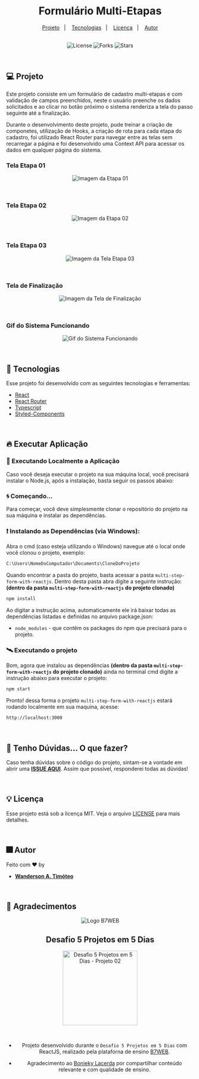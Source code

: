 <h1 align="center">
  Formulário Multi-Etapas
</h1>

<div align="center">
  <a href="#-projeto">Projeto</a>&nbsp;&nbsp;&nbsp;|&nbsp;&nbsp;&nbsp;
  <a href="#-tecnologias">Tecnologias</a>&nbsp;&nbsp;&nbsp;|&nbsp;&nbsp;&nbsp;
  <a href="#-licença">Licença</a>&nbsp;&nbsp;&nbsp;|&nbsp;&nbsp;&nbsp;
  <a href="#-autor">Autor</a>
</div>

<br> 

<p align="center">
  <img  src="https://img.shields.io/static/v1?label=license&message=MIT&color=15C3D6&labelColor=000000" alt="License">
  <img src="https://img.shields.io/github/forks/Wanderson-A-Timoteo/nlw-heat-origin?label=forks&message=MIT&color=15C3D6&labelColor=000000" alt="Forks">
  <img src="https://img.shields.io/github/stars/Wanderson-A-Timoteo/nlw-heat-origin?label=stars&message=MIT&color=15C3D6&labelColor=000000" alt="Stars">
</p>

<br>

## 💻 Projeto

Este projeto consiste em um formulário de cadastro multi-etapas e com validação de campos preenchidos, neste o usuário preenche os dados solicitados e ao clicar no botão próximo o sistema renderiza a tela do passo seguinte até a finalização. 

Durante o desenvolvimento deste projeto, pude treinar a criação de componetes, utilização de Hooks, a criação de rota para cada etapa do cadastro, foi utilizado React Router para navegar entre as telas sem recarregar a página e foi desenvolvido uma Context API para acessar os dados em qualquer página do sistema. 
<br>

### Tela Etapa 01

<p align="center">
    <img alt="Imagem da Etapa 01" title="Etapa 01" 
    src=".github/multi-step-form-01.png" />
</p>
<br>

### Tela Etapa 02

<p align="center">
    <img alt="Imagem da Etapa 02" title="Etapa 02" 
    src=".github/multi-step-form-02.png" />
</p>
<br>

### Tela Etapa 03

<p align="center">
    <img alt="Imagem da Tela Etapa 03" title="Tela Etapa 03" 
    src=".github/multi-step-form-03.png" />
</p>
<br>

### Tela de Finalização

<p align="center">
    <img alt="Imagem da Tela de Finalização" title="Tela de Finalização" 
    src=".github/multi-step-form-04.png" />
</p>
<br>

### Gif do Sistema Funcionando
<p align="center">
    <img alt="Gif do Sistema Funcionando" title="Gif do Sistema Funcionandol" 
    src=".github/multi-step-form.gif" />
</p>
<br>

## 🚀 Tecnologias

Esse projeto foi desenvolvido com as seguintes tecnologias e ferramentas:

- [React](https://pt-br.reactjs.org/)
- [React Router](https://reactrouter.com/)
- [Typescript](https://www.typescriptlang.org/)
- [Styled-Components](https://styled-components.com/)

<br>

## 🔥 Executar Aplicação

### 🎇 Executando Localmente a Aplicação

Caso você deseja executar o projeto na sua máquina local, você precisará instalar o Node.js, após a instalação, basta seguir os passos abaixo:

### 🌀 Começando...

Para começar, você deve simplesmente clonar o repositório do projeto na sua máquina e instalar as dependências.

### ❗️ Instalando as Dependências (via Windows):

Abra o cmd (caso esteja utilizando o Windows) navegue até o local onde você clonou o projeto, exemplo:

```sh
C:\Users\NomeDoComputador\Documents\CloneDoProjeto
```

Quando encontrar a pasta do projeto, basta acessar a pasta `multi-step-form-with-reactjs`. Dentro desta pasta abra digite a seguinte instrução: **(dentro da pasta `multi-step-form-with-reactjs` do projeto clonado)**

```sh
npm install
```

Ao digitar a instrução acima, automaticamente ele irá baixar todas as dependências listadas e definidas no arquivo package.json:

- `node_modules` - que contêm os packages do npm que precisará para o projeto.

### 🛰️ Executando o projeto

Bom, agora que instalou as dependências **(dentro da pasta `multi-step-form-with-reactjs` do projeto clonado)** ainda no terminal cmd digite a instrução abaixo para executar o projeto:

```sh
npm start
```

Pronto! dessa forma o projeto `multi-step-form-with-reactjs` estará rodando localmente em sua maquina, acesse:

```sh
http://localhost:3000
```
<br>

## 🚩 Tenho Dúvidas... O que fazer?

Caso tenha dúvidas sobre o código do projeto, sintam-se a vontade em abrir uma **[ISSUE AQUI](https://github.com/Wanderson-A-Timoteo/multi-step-form-with-reactjs/issues)**. Assim que possível, responderei todas as dúvidas!

<br>

## 💡 Licença

Esse projeto está sob a licença MIT. Veja o arquivo [LICENSE](.github/LICENSE.md) para mais detalhes.

<br>

## 🎆 Autor

Feito com ♥ by

-  [**Wanderson A. Timóteo**](https://wandersontimoteo.tk)

<br>

## 🤝 Agradecimentos


<div align="center">
  <img alt="Logo B7WEB" 
       src=".github/logo-b7web.png" 
  />

<h2 align="center">
  Desafio 5 Projetos em 5 Dias
</h2>
<p align="center">
  <img alt="Desafio 5 Projetos em 5 Dias - Projeto 02" 
       src=".github/projeto-05.jpg"
       width="200"
  >
</p>
<br>

- Projeto desenvolvido durante o `Desafio 5 Projetos em 5 Dias` com ReactJS, realizado pela plataforna de ensino [B7WEB](https://b7web.com.br/fullstack/?ref=K40921767Y&msclkid=19c576ee8ce315d5acd514754d2e3dc6).

- Agradecimento ao [Bonieky Lacerda](https://www.instagram.com/bonieky/) por compartilhar conteúdo relevante e com qualidade de ensino.
